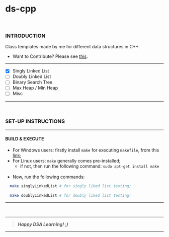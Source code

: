 # ds-cpp

</br>


### INTRODUCTION

Class templates made by me for different data structures in C++.
- Want to Contribute? Please see [this](https://github.com/code-chaser/ds-cpp/blob/main/CONTRIBUTING.md).

___


- [x] Singly Linked List
- [ ] Doubly Linked List
- [ ] Binary Search Tree
- [ ] Max Heap / Min Heap
- [ ] Misc

___

</br>

### SET-UP INSTRUCTIONS
___
#### BUILD & EXECUTE
- For Windows users: firstly install ` make ` for executing ` makefile `, from this [link](https://stackoverflow.com/questions/32127524/how-to-install-and-use-make-in-windows);
- For Linux users: ` make ` generally comes pre-installed;
   - if not, then run the following command: ` sudo apt-get install make `
   <br>
- Now, run the following commands:
```bash
  make singlyLinkedList # for singly liked list testing;
  
  make doublyLinkedList # for doubly liked list testing;
```
___

</br>

___
> **_Happy DSA Learning! ;)_**
___
